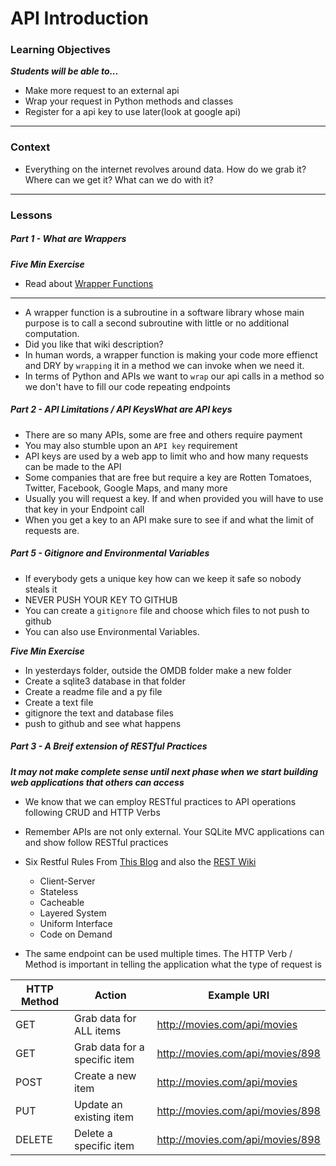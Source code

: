 # API Introduction

### Learning Objectives
***Students will be able to...***

* Make more request to an external api
* Wrap your request in Python methods and classes
* Register for a api key to use later(look at google api)

---
### Context 

* Everything on the internet revolves around data. How do we grab it? Where can we get it? What can we do with it? 

---
### Lessons

##### Part 1 - What are Wrappers

***Five Min Exercise***

* Read about [Wrapper Functions](https://en.wikipedia.org/wiki/Wrapper_function)

---
* A wrapper function is a subroutine in a software library whose main purpose is to call a second subroutine with little or no additional computation. 
* Did you like that wiki description?
* In human words, a wrapper function is making your code more effienct and DRY by `wrapping` it in a method we can invoke when we need it. 
* In terms of Python and APIs we want to `wrap` our api calls in a method so we don't have to fill our code repeating endpoints

##### Part 2 - API Limitations / API KeysWhat are API keys

* There are so many APIs, some are free and others require payment
* You may also stumble upon an `API key` requirement
* API keys are used by a web app to limit who and how many requests can be made to the API
* Some companies that are free but require a key are Rotten Tomatoes, Twitter, Facebook, Google Maps, and many more
* Usually you will request a key. If and when provided you will have to use that key in your Endpoint call
* When you get a key to an API make sure to see if and what the limit of requests are.

##### Part 5 - Gitignore and Environmental Variables

* If everybody gets a unique key how can we keep it safe so nobody steals it
* NEVER PUSH YOUR KEY TO GITHUB
* You can create a `gitignore` file and choose which files to not push to github
* You can also use Environmental Variables. 

***Five Min Exercise***

* In yesterdays folder, outside the OMDB folder make a new folder 
* Create a sqlite3 database in that folder
* Create a readme file and a py file
* Create a text file
* gitignore the text and database files
* push to github and see what happens

##### Part 3 - A Breif extension of RESTful Practices

***It may not make complete sense until next phase when we start building web applications that others can access***

* We know that we can employ RESTful practices to API operations following CRUD and HTTP Verbs
* Remember APIs are not only external. Your SQLite MVC applications can and show follow RESTful practices
* Six Restful Rules From [This Blog](http://blog.miguelgrinberg.com/post/designing-a-restful-api-with-python-and-flask) and also the [REST Wiki](https://en.wikipedia.org/wiki/Representational_state_transfer#Uniform_interface)
	* Client-Server
	* Stateless
	* Cacheable
	* Layered System
	* Uniform Interface
	* Code on Demand

* The same endpoint can be used multiple times. The HTTP Verb / Method is important in telling the application what the type of request is


| HTTP Method | Action                        | Example URI                      |
|-------------|-------------------------------|----------------------------------|
| GET         | Grab data for ALL items       | http://movies.com/api/movies     |
| GET         | Grab data for a specific item | http://movies.com/api/movies/898 |
| POST        | Create a new item             | http://movies.com/api/movies     |
| PUT         | Update an existing item       | http://movies.com/api/movies/898 |
| DELETE      | Delete a specific item        | http://movies.com/api/movies/898 |






